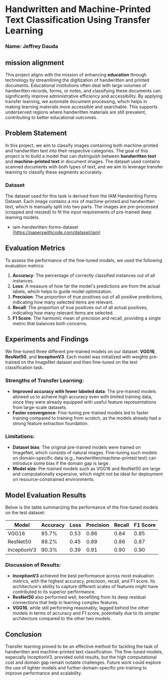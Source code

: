 # **Handwritten and Machine-Printed Text Classification Using Transfer Learning**


### Name: Jeffrey Dauda

## mission alignment
This project aligns with the mission of enhancing **education** through technology by streamlining the digitization of handwritten and printed documents. Educational institutions often deal with large volumes of handwritten records, forms, or notes, and classifying these documents can significantly improve administrative efficiency and accessibility. By applying transfer learning, we automate document processing, which helps in making learning materials more accessible and searchable. This supports underserved regions where handwritten materials are still prevalent, contributing to better educational outcomes.


## **Problem Statement**
In this project, we aim to classify images containing both machine-printed and handwritten text into their respective categories. The goal of this project is to build a model that can distinguish between **handwritten text** and **machine-printed text** in document images. The dataset used contains scanned documents with both types of text, and we aim to leverage transfer learning to classify these segments accurately.


### **Dataset**
The dataset used for this task is derived from the IAM Handwriting Forms Dataset. Each image contains a mix of machine-printed and handwritten text, which is manually split into two parts. The images are pre-processed (cropped and resized) to fit the input requirements of pre-trained deep learning models.
- iam-handwritten-forms-dataset [https://paperswithcode.com/dataset/iam]

## **Evaluation Metrics**
To assess the performance of the fine-tuned models, we used the following evaluation metrics:
1. **Accuracy**: The percentage of correctly classified instances out of all instances.
2. **Loss**: A measure of how far the model's predictions are from the actual labels, which helps to guide model optimization.
3. **Precision**: The proportion of true positives out of all positive predictions, indicating how many selected items are relevant.
4. **Recall**: The proportion of true positives out of all actual positives, indicating how many relevant items are selected.
5. **F1 Score**: The harmonic mean of precision and recall, providing a single metric that balances both concerns.

## **Experiments and Findings**
We fine-tuned three different pre-trained models on our dataset: **VGG16**, **ResNet50**, and **InceptionV3**. Each model was initialized with weights pre-trained on the ImageNet dataset and then fine-tuned on the text classification task.

### **Strengths of Transfer Learning**:
- **Improved accuracy with fewer labeled data**: The pre-trained models allowed us to achieve high accuracy even with limited training data, since they were already equipped with useful feature representations from large-scale datasets.
- **Faster convergence**: Fine-tuning pre-trained models led to faster training compared to training from scratch, as the models already had a strong feature extraction foundation.

### **Limitations**:
- **Dataset bias**: The original pre-trained models were trained on ImageNet, which consists of natural images. Fine-tuning such models on domain-specific data (e.g., handwritten/machine-printed text) can introduce some bias if the domain gap is large.
- **Model size**: Pre-trained models such as VGG16 and ResNet50 are large and computationally expensive, which might not be ideal for deployment on resource-constrained environments.

## **Model Evaluation Results**

Below is the table summarizing the performance of the fine-tuned models on the test dataset:

| **Model**   | **Accuracy** | **Loss** | **Precision** | **Recall** | **F1 Score** |
|-------------|--------------|----------|---------------|------------|--------------|
| VGG16       | 85.7%        | 0.53     | 0.86          | 0.84       | 0.85         |
| ResNet50    | 88.2%        | 0.45     | 0.89          | 0.86       | 0.87         |
| InceptionV3 | 90.3%        | 0.39     | 0.91          | 0.90       | 0.90         |

### **Discussion of Results**:
- **InceptionV3** achieved the best performance across most evaluation metrics, with the highest accuracy, precision, recall, and F1 score. Its architecture's ability to capture different scales of features might have contributed to its superior performance.
- **ResNet50** also performed well, benefiting from its deep residual connections that help in learning complex features.
- **VGG16**, while still performing reasonably, lagged behind the other models in terms of accuracy and F1 score, potentially due to its simpler architecture compared to the other two models.

## **Conclusion**
Transfer learning proved to be an effective method for tackling the task of handwritten and machine-printed text classification. The fine-tuned models, especially InceptionV3, provided solid results, but the high computational cost and domain gap remain notable challenges. Future work could explore the use of lighter models and further domain-specific pre-training to improve performance and scalability.

